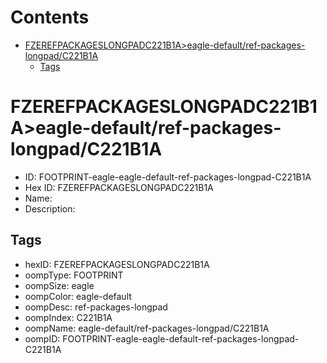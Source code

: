 



Contents
========

* [FZEREFPACKAGESLONGPADC221B1A>eagle-default/ref-packages-longpad/C221B1A](#fzerefpackageslongpadc221b1aeagle-defaultref-packages-longpadc221b1a)
	* [Tags](#tags)

# FZEREFPACKAGESLONGPADC221B1A>eagle-default/ref-packages-longpad/C221B1A

- ID: FOOTPRINT-eagle-eagle-default-ref-packages-longpad-C221B1A
- Hex ID: FZEREFPACKAGESLONGPADC221B1A
- Name: 
- Description: 

## Tags

- hexID: FZEREFPACKAGESLONGPADC221B1A
- oompType: FOOTPRINT
- oompSize: eagle
- oompColor: eagle-default
- oompDesc: ref-packages-longpad
- oompIndex: C221B1A
- oompName: eagle-default/ref-packages-longpad/C221B1A
- oompID: FOOTPRINT-eagle-eagle-default-ref-packages-longpad-C221B1A
